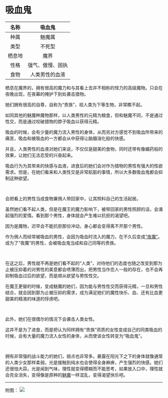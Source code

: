 # 吸血鬼

|名称|吸血鬼|
|:-:|:-:|
|种属|魅魔属|
|类型|不死型|
|栖息地|魔界|
|性格|强气、傲慢、固执|
|食物|人类男性的血液|

栖息在魔界的，拥有很高的魔力和与其看上去并不相称的怪力的高级魔物。只会在夜晚出现，在夜幕的掩护下到处袭击猎物。

她们拥有很高的自尊，自称为“贵族”，视人类为下等生物，非常瞧不起。

如同其他的魅魔种魔物那样，以人类男性的元精为粮食，但和魅魔不同，不是通过性交，而是通过咬破猎物的脖子吸血以获得元精。

吸血的时候，会有少量的魔力流入男性的身体，从而另对方感觉不到吸血所带来的痛苦，吸血和被吸血的一方都会从中获得让脑髓溶化般的快感。

并且，人类男性的血液对她们来说，不仅仅是甜美的食物，同时还带有像媚药般的效果，让她们无法忍受的兴奋起来。

吸血行为为其带来的快感与血液，进食后的她们会对作为猎物的男性有强大的性欲需求。但是，在她们看来和人类性交是非常航脏的事情，所以大多数吸血鬼都会抑制这种欲望。

<br>

会把看上的男性当成食物兼佣人带回家中，让其照料自己的生活起居。

虽然她们看不起人类，但是在魔王的魔力影响下，被带回家的男性照顾的话，会涌起强烈的爱情。看到那个男性，身体就会产生难以抗拒的渴望吧。

因为是魔物，迟早会不能抗拒那份冲动，身心都会变得离不开那个男性。

作为佣人而经常被吸血的男性，会因为吸血时流入的魔力，在不久后变成[“夜魔”](资料魔物化.md#夜魔incubus)。成为了“夜魔”的男性，会被吸血鬼当成和自己同等的贵族。

<br>

在这之后，男性就不再是她们看不起的“人类”，对待他们的态度也随之改变到那为止被压抑着的对男性的美意都会喷薄而出，把男性当作恋人一般的存在，也不会再抑制吸血过后的欲望，而是顺从欲望与男性性交。

在魔王更替的时候，变成魅魔的她们，因为能与男性性交而获得元精，一旦和男性结合，就会因到那为止被压抑的需求，成为满足她们的魔性快乐、血、还有比血更甜美的精液的味道的俘虏吧。

<br>

此外，她们在很偶尔的情况下会袭击人类女性。

这并不是为了进食，而是把认为同样拥有“贵族”资质的女性变成自己的同类吸血的时候，会有大量的魔力流入女性的身体，从而使该女性转变为“吸血鬼”。

<br>

拥有非常强的战斗能力的她们，弱点也非常多。暴露在阳光下之下的身体就像通常的人类少女那样柔弱。光是接触到纯水也会使得全身麻痹，产生强烈的快感。她们还很怕大蒜，光是闻到气味，理性就变得模糊而不能思考，如果放入口中，理性就会完全消失，变得像是原种的[魅魔](01魅魔.md)一样混乱，变得渴望快乐吧。

---

附图： ![](img/魔物娘图鉴I/172-173吸血鬼.jpg)